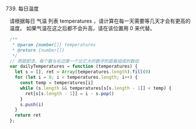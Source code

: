 739. 每日温度

请根据每日 气温 列表 temperatures ，请计算在每一天需要等几天才会有更高的温度。
如果气温在这之后都不会升高，请在该位置用 0 来代替。
```js
/**
 * @param {number[]} temperatures
 * @return {number[]}
 */
// 原题即求，每个数与右边第一个比它大的数字的距离组成的数组
var dailyTemperatures = function (temperatures) {
  let s = [], ret = Array(temperatures.length).fill(0)
  for (let i = 0; i < temperatures.length; i++) {
    const temp = temperatures[i]
    while (s.length && temperatures[s[s.length - 1]] < temp) {
      ret[s[s.length - 1]] = i - s.pop()
    }
    s.push(i)
  }
  return ret
};